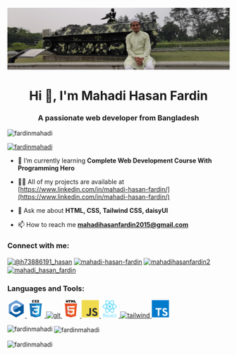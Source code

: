 ![logo](https://github.com/FardinMahadi/FardinMahadi/blob/main/banner.jpg)
<h1 align="center">Hi 👋, I'm Mahadi Hasan Fardin</h1>
<h3 align="center">A passionate web developer from Bangladesh</h3>

<p align="left"> <img src="https://komarev.com/ghpvc/?username=fardinmahadi&label=Profile%20views&color=0e75b6&style=flat" alt="fardinmahadi" /> </p>

<p align="left"> <a href="https://github.com/ryo-ma/github-profile-trophy"><img src="https://github-profile-trophy.vercel.app/?username=fardinmahadi" alt="fardinmahadi" /></a> </p>

- 🌱 I’m currently learning **Complete Web Development Course With Programming Hero**

- 👨‍💻 All of my projects are available at [https://www.linkedin.com/in/mahadi-hasan-fardin/](https://www.linkedin.com/in/mahadi-hasan-fardin/)

- 💬 Ask me about **HTML, CSS, Tailwind CSS, daisyUI**

- 📫 How to reach me **mahadihasanfardin2015@gmail.com**

<h3 align="left">Connect with me:</h3>
<p align="left">
<a href="https://twitter.com/@h73886191_hasan" target="blank"><img align="center" src="https://raw.githubusercontent.com/rahuldkjain/github-profile-readme-generator/master/src/images/icons/Social/twitter.svg" alt="@h73886191_hasan" height="30" width="40" /></a>
<a href="https://linkedin.com/in/mahadi-hasan-fardin" target="blank"><img align="center" src="https://raw.githubusercontent.com/rahuldkjain/github-profile-readme-generator/master/src/images/icons/Social/linked-in-alt.svg" alt="mahadi-hasan-fardin" height="30" width="40" /></a>
<a href="https://fb.com/mahadihasanfardin2" target="blank"><img align="center" src="https://raw.githubusercontent.com/rahuldkjain/github-profile-readme-generator/master/src/images/icons/Social/facebook.svg" alt="mahadihasanfardin2" height="30" width="40" /></a>
<a href="https://dribbble.com/mahadi_hasan_fardin" target="blank"><img align="center" src="https://raw.githubusercontent.com/rahuldkjain/github-profile-readme-generator/master/src/images/icons/Social/dribbble.svg" alt="mahadi_hasan_fardin" height="30" width="40" /></a>
</p>

<h3 align="left">Languages and Tools:</h3>
<p align="left"> <a href="https://www.cprogramming.com/" target="_blank" rel="noreferrer"> <img src="https://raw.githubusercontent.com/devicons/devicon/master/icons/c/c-original.svg" alt="c" width="40" height="40"/> </a> <a href="https://www.w3schools.com/css/" target="_blank" rel="noreferrer"> <img src="https://raw.githubusercontent.com/devicons/devicon/master/icons/css3/css3-original-wordmark.svg" alt="css3" width="40" height="40"/> </a> <a href="https://git-scm.com/" target="_blank" rel="noreferrer"> <img src="https://www.vectorlogo.zone/logos/git-scm/git-scm-icon.svg" alt="git" width="40" height="40"/> </a> <a href="https://www.w3.org/html/" target="_blank" rel="noreferrer"> <img src="https://raw.githubusercontent.com/devicons/devicon/master/icons/html5/html5-original-wordmark.svg" alt="html5" width="40" height="40"/> </a> <a href="https://developer.mozilla.org/en-US/docs/Web/JavaScript" target="_blank" rel="noreferrer"> <img src="https://raw.githubusercontent.com/devicons/devicon/master/icons/javascript/javascript-original.svg" alt="javascript" width="40" height="40"/> </a> <a href="https://reactjs.org/" target="_blank" rel="noreferrer"> <img src="https://raw.githubusercontent.com/devicons/devicon/master/icons/react/react-original-wordmark.svg" alt="react" width="40" height="40"/> </a> <a href="https://tailwindcss.com/" target="_blank" rel="noreferrer"> <img src="https://www.vectorlogo.zone/logos/tailwindcss/tailwindcss-icon.svg" alt="tailwind" width="40" height="40"/> </a> <a href="https://www.typescriptlang.org/" target="_blank" rel="noreferrer"> <img src="https://raw.githubusercontent.com/devicons/devicon/master/icons/typescript/typescript-original.svg" alt="typescript" width="40" height="40"/> </a> </p>

<p><img align="left" src="https://github-readme-stats.vercel.app/api/top-langs?username=fardinmahadi&show_icons=true&locale=en&layout=compact" alt="fardinmahadi" /></p>

<p>&nbsp;<img align="center" src="https://github-readme-stats.vercel.app/api?username=fardinmahadi&show_icons=true&locale=en" alt="fardinmahadi" /></p>

<p><img align="center" src="https://github-readme-streak-stats.herokuapp.com/?user=fardinmahadi&" alt="fardinmahadi" /></p>
